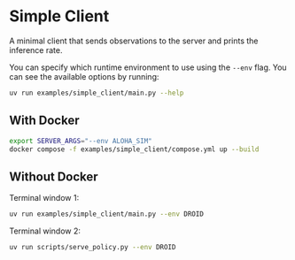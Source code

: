 # Simple Client

A minimal client that sends observations to the server and prints the inference rate.

You can specify which runtime environment to use using the `--env` flag. You can see the available options by running:

```bash
uv run examples/simple_client/main.py --help
```

## With Docker

```bash
export SERVER_ARGS="--env ALOHA_SIM"
docker compose -f examples/simple_client/compose.yml up --build
```

## Without Docker

Terminal window 1:

```bash
uv run examples/simple_client/main.py --env DROID
```

Terminal window 2:

```bash
uv run scripts/serve_policy.py --env DROID
```
